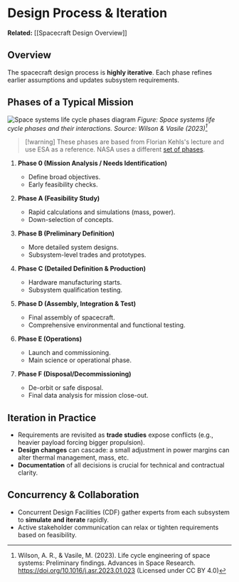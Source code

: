 # Design Process & Iteration

**Related:** [[Spacecraft Design Overview]]

## Overview 
The spacecraft design process is **highly iterative**. Each phase refines earlier assumptions and updates subsystem requirements.

## Phases of a Typical Mission

![Space systems life cycle phases diagram](Pasted%20image%2020241230154516.png)
*Figure: Space systems life cycle phases and their interactions. Source: Wilson & Vasile (2023)[^1]*

[^1]: Wilson, A. R., & Vasile, M. (2023). Life cycle engineering of space systems: Preliminary findings. Advances in Space Research. https://doi.org/10.1016/j.asr.2023.01.023 (Licensed under CC BY 4.0)

> [!warning] These phases are based from Florian Kehls's lecture and use ESA as a reference. NASA uses a different [set of phases](https://www.nasa.gov/reference/3-0-nasa-program-project-life-cycle/).

1. **Phase 0 (Mission Analysis / Needs Identification)**  
   - Define broad objectives.
   - Early feasibility checks.

2. **Phase A (Feasibility Study)**  
   - Rapid calculations and simulations (mass, power).
   - Down-selection of concepts.

3. **Phase B (Preliminary Definition)**  
   - More detailed system designs.
   - Subsystem-level trades and prototypes.

4. **Phase C (Detailed Definition & Production)**  
   - Hardware manufacturing starts.
   - Subsystem qualification testing.

5. **Phase D (Assembly, Integration & Test)**  
   - Final assembly of spacecraft.
   - Comprehensive environmental and functional testing.

6. **Phase E (Operations)**  
   - Launch and commissioning.
   - Main science or operational phase.

7. **Phase F (Disposal/Decommissioning)**  
   - De-orbit or safe disposal.
   - Final data analysis for mission close-out.

## Iteration in Practice
- Requirements are revisited as **trade studies** expose conflicts (e.g., heavier payload forcing bigger propulsion).
- **Design changes** can cascade: a small adjustment in power margins can alter thermal management, mass, etc.
- **Documentation** of all decisions is crucial for technical and contractual clarity.

## Concurrency & Collaboration
- Concurrent Design Facilities (CDF) gather experts from each subsystem to **simulate and iterate** rapidly.
- Active stakeholder communication can relax or tighten requirements based on feasibility.
